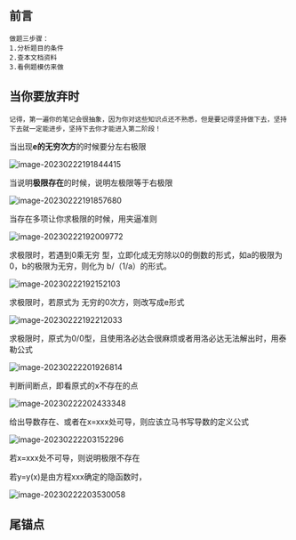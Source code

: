 ## 前言

```
做题三步骤：
1.分析题目的条件
2.查本文档资料
3.看例题模仿来做
```



## 当你要放弃时

```
记得，第一遍你的笔记会很抽象，因为你对这些知识点还不熟悉，但是要记得坚持做下去，坚持下去就一定能进步，坚持下去你才能进入第二阶段！
```

















当出现**e的无穷次方**的时候要分左右极限

![image-20230222191844415](C:\Users\28154\AppData\Roaming\Typora\typora-user-images\image-20230222191844415.png) 



当说明**极限存在**的时候，说明左极限等于右极限

![image-20230222191857680](C:\Users\28154\AppData\Roaming\Typora\typora-user-images\image-20230222191857680.png) 



当存在多项让你求极限的时候，用夹逼准则

![image-20230222192009772](C:\Users\28154\AppData\Roaming\Typora\typora-user-images\image-20230222192009772.png)



求极限时，若遇到0乘无穷 型，立即化成无穷除以0的倒数的形式，如a的极限为0，b的极限为无穷，则化为 b/（1/a）的形式。

![image-20230222192152103](C:\Users\28154\AppData\Roaming\Typora\typora-user-images\image-20230222192152103.png)





求极限时，若原式为 无穷的0次方，则改写成e形式

![image-20230222192212033](C:\Users\28154\AppData\Roaming\Typora\typora-user-images\image-20230222192212033.png)



求极限时，原式为0/0型，且使用洛必达会很麻烦或者用洛必达无法解出时，用泰勒公式

![image-20230222201926814](C:\Users\28154\AppData\Roaming\Typora\typora-user-images\image-20230222201926814.png) 



判断间断点，即看原式的x不存在的点

![image-20230222202433348](C:\Users\28154\AppData\Roaming\Typora\typora-user-images\image-20230222202433348.png) 



给出导数存在、或者在x=xxx处可导，则应该立马书写导数的定义公式

![image-20230222203152296](C:\Users\28154\AppData\Roaming\Typora\typora-user-images\image-20230222203152296.png) 



若x=xxx处不可导，则说明极限不存在





若y=y(x)是由方程xxx确定的隐函数时，

![image-20230222203530058](C:\Users\28154\AppData\Roaming\Typora\typora-user-images\image-20230222203530058.png) 





















## 尾锚点